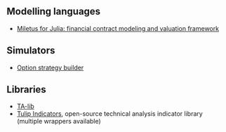 ## Modelling languages
- [Miletus for Julia: financial contract modeling and valuation framework](https://juliacomputing.com/products/juliafin/miletus.html)

## Simulators
- [Option strategy builder](https://optioncreator.com/)


## Libraries
- [TA-lib]()
- [Tulip Indicators](https://tulipindicators.org/), open-source technical analysis indicator library (multiple wrappers available)
